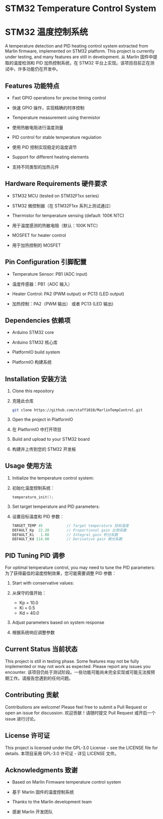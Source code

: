 # STM32 Temperature Control System
# STM32 温度控制系统

A temperature detection and PID heating control system extracted from Marlin firmware, implemented on STM32 platform. This project is currently under testing, and many features are still in development.
从 Marlin 固件中提取的温度检测和 PID 加热控制系统，在 STM32 平台上实现。该项目目前正在测试中，许多功能仍在开发中。

## Features 功能特点

- Fast GPIO operations for precise timing control
- 快速 GPIO 操作，实现精确的时序控制

- Temperature measurement using thermistor
- 使用热敏电阻进行温度测量

- PID control for stable temperature regulation
- 使用 PID 控制实现稳定的温度调节

- Support for different heating elements
- 支持不同类型的加热元件

## Hardware Requirements 硬件要求

- STM32 MCU (tested on STM32F1xx series)
- STM32 微控制器（在 STM32F1xx 系列上测试通过）

- Thermistor for temperature sensing (default: 100K NTC)
- 用于温度感测的热敏电阻（默认：100K NTC）

- MOSFET for heater control
- 用于加热控制的 MOSFET

## Pin Configuration 引脚配置

- Temperature Sensor: PB1 (ADC input)
- 温度传感器：PB1（ADC 输入）

- Heater Control: PA2 (PWM output) or PC13 (LED output)
- 加热控制：PA2（PWM 输出） 或者 PC13 (LED 输出)

## Dependencies 依赖项

- Arduino STM32 core
- Arduino STM32 核心库

- PlatformIO build system
- PlatformIO 构建系统

## Installation 安装方法

1. Clone this repository
1. 克隆此仓库

   ```bash
   git clone https://github.com/staff1010/MarlinTempControl.git
   ```

2. Open the project in PlatformIO
2. 在 PlatformIO 中打开项目

3. Build and upload to your STM32 board
3. 构建并上传到您的 STM32 开发板

## Usage 使用方法

1. Initialize the temperature control system:
1. 初始化温度控制系统：

   ```cpp
   temperature_init();
   ```

2. Set target temperature and PID parameters:
2. 设置目标温度和 PID 参数：

   ```cpp
   TARGET_TEMP 45           // Target temperature 目标温度
   DEFAULT_Kp  22.20        // Proportional gain 比例系数
   DEFAULT_Ki   1.08        // Integral gain 积分系数
   DEFAULT_Kd 114.00        // Derivative gain 微分系数
   ```

## PID Tuning PID 调参

For optimal temperature control, you may need to tune the PID parameters:
为了获得最佳的温度控制效果，您可能需要调整 PID 参数：

1. Start with conservative values:
1. 从保守的值开始：
   - Kp = 10.0
   - Ki = 0.5
   - Kd = 40.0

2. Adjust parameters based on system response
2. 根据系统响应调整参数

## Current Status 当前状态

This project is still in testing phase. Some features may not be fully implemented or may not work as expected. Please report any issues you encounter.
该项目仍处于测试阶段。一些功能可能尚未完全实现或可能无法按预期工作。请报告您遇到的任何问题。

## Contributing 贡献

Contributions are welcome! Please feel free to submit a Pull Request or open an issue for discussion.
欢迎贡献！请随时提交 Pull Request 或开启一个 issue 进行讨论。

## License 许可证

This project is licensed under the GPL-3.0 License - see the LICENSE file for details.
本项目采用 GPL-3.0 许可证 - 详见 LICENSE 文件。

## Acknowledgments 致谢

- Based on Marlin Firmware temperature control system
- 基于 Marlin 固件的温度控制系统

- Thanks to the Marlin development team
- 感谢 Marlin 开发团队
